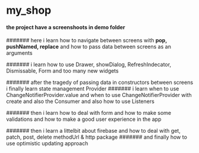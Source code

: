 # my_shop

#### the project have a screenshoots in demo folder

####### here i learn how to navigate between screens with **pop, pushNamed, replace** and how to pass data between screens as an arguments

####### i learn how to use Drawer, showDialog, RefreshIndecator, Dismissable, Form and too many new widgets

####### after the tragedy of passing data in constructors between screens i finally learn state management Provider
####### i learn when to use ChangeNotifierProvider.value and when to use ChangeNotifierProvider with create and also the Consumer and also how to use Listeners

####### then i learn how to deal with form and how to make some validations and how to make a good user experience in the app

####### then i learn a littelbit about firebase and how to deal with get, patch, post, delete methodUrl & http package
####### and finally how to use optimistic updating approach
